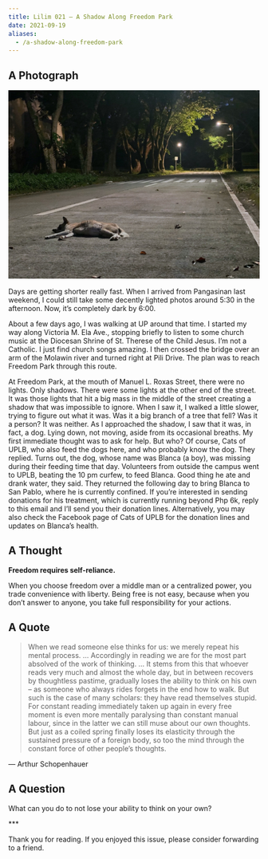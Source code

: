 ```yaml
---
title: Lilim 021 — A Shadow Along Freedom Park
date: 2021-09-19
aliases:
  - /a-shadow-along-freedom-park
---
```

## A Photograph

![Blanca the dog](images/Blanca.jpg)

Days are getting shorter really fast. When I arrived from Pangasinan last weekend, I could still take some decently lighted photos around 5:30 in the afternoon. Now, it’s completely dark by 6:00.

About a few days ago, I was walking at UP around that time. I started my way along Victoria M. Ela Ave., stopping briefly to listen to some church music at the Diocesan Shrine of St. Therese of the Child Jesus. I’m not a Catholic. I just find church songs amazing. I then crossed the bridge over an arm of the Molawin river and turned right at Pili Drive. The plan was to reach Freedom Park through this route.

At Freedom Park, at the mouth of Manuel L. Roxas Street, there were no lights. Only shadows. There were some lights at the other end of the street. It was those lights that hit a big mass in the middle of the street creating a shadow that was impossible to ignore. When I saw it, I walked a little slower, trying to figure out what it was. Was it a big branch of a tree that fell? Was it a person? It was neither. As I approached the shadow, I saw that it was, in fact, a dog. Lying down, not moving, aside from its occasional breaths. My first immediate thought was to ask for help. But who? Of course, Cats of UPLB, who also feed the dogs here, and who probably know the dog. They replied. Turns out, the dog, whose name was Blanca (a boy), was missing during their feeding time that day. Volunteers from outside the campus went to UPLB, beating the 10 pm curfew, to feed Blanca. Good thing he ate and drank water, they said. They returned the following day to bring Blanca to San Pablo, where he is currently confined. If you’re interested in sending donations for his treatment, which is currently running beyond Php 6k, reply to this email and I’ll send you their donation lines. Alternatively, you may also check the Facebook page of Cats of UPLB for the donation lines and updates on Blanca’s health.

## A Thought

**Freedom requires self-reliance.**

When you choose freedom over a middle man or a centralized power, you trade convenience with liberty. Being free is not easy, because when you don’t answer to anyone, you take full responsibility for your actions.

## A Quote

> When we read someone else thinks for us: we merely repeat his mental process. … Accordingly in reading we are for the most part absolved of the work of thinking. … It stems from this that whoever reads very much and almost the whole day, but in between recovers by thoughtless pastime, gradually loses the ability to think on his own – as someone who always rides forgets in the end how to walk. But such is the case of many scholars: they have read themselves stupid. For constant reading immediately taken up again in every free moment is even more mentally paralysing than constant manual labour, since in the latter we can still muse about our own thoughts. But just as a coiled spring finally loses its elasticity through the sustained pressure of a foreign body, so too the mind through the constant force of other people’s thoughts.

— Arthur Schopenhauer

## A Question

What can you do to not lose your ability to think on your own?

\***

Thank you for reading. If you enjoyed this issue, please consider forwarding to a friend.